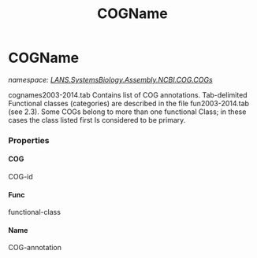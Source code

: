﻿---
title: COGName
---

# COGName
_namespace: [LANS.SystemsBiology.Assembly.NCBI.COG.COGs](N-LANS.SystemsBiology.Assembly.NCBI.COG.COGs.html)_

cognames2003-2014.tab
 Contains list of COG annotations. Tab-delimited
 Functional classes (categories) are described in the file
 fun2003-2014.tab (see 2.3). Some COGs belong to more than one
 functional Class; in these cases the class listed first Is considered
 to be primary.




### Properties

#### COG
COG-id
#### Func
functional-class
#### Name
COG-annotation
